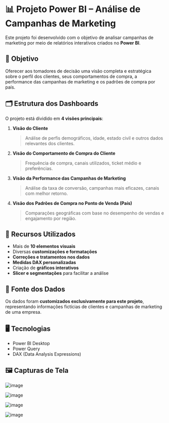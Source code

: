 # 📊 Projeto Power BI – Análise de Campanhas de Marketing

Este projeto foi desenvolvido com o objetivo de analisar campanhas de marketing por meio de relatórios interativos criados no **Power BI**.

## 🧠 Objetivo
Oferecer aos tomadores de decisão uma visão completa e estratégica sobre o perfil dos clientes, seus comportamentos de compra, a performance das campanhas de marketing e os padrões de compra por país.

## 🗂️ Estrutura dos Dashboards

O projeto está dividido em **4 visões principais**:

1. **Visão do Cliente**  
   > Análise de perfis demográficos, idade, estado civil e outros dados relevantes dos clientes.

2. **Visão do Comportamento de Compra do Cliente**  
   > Frequência de compra, canais utilizados, ticket médio e preferências.

3. **Visão da Performance das Campanhas de Marketing**  
   > Análise da taxa de conversão, campanhas mais eficazes, canais com melhor retorno.

4. **Visão dos Padrões de Compra no Ponto de Venda (País)**  
   > Comparações geográficas com base no desempenho de vendas e engajamento por região.

## 📌 Recursos Utilizados

- Mais de **10 elementos visuais**
- Diversas **customizações e formatações**
- **Correções e tratamentos nos dados**
- **Medidas DAX personalizadas**
- Criação de **gráficos interativos**
- **Slicer e segmentações** para facilitar a análise

## 🧾 Fonte dos Dados
Os dados foram **customizados exclusivamente para este projeto**, representando informações fictícias de clientes e campanhas de marketing de uma empresa.

## 🖥️ Tecnologias
- Power BI Desktop
- Power Query
- DAX (Data Analysis Expressions)

## 🖼️ Capturas de Tela
![image](https://github.com/user-attachments/assets/e72b8f21-cad5-4b4f-a5c1-0224b4b4ab6f)

![image](https://github.com/user-attachments/assets/63bda6ed-e5f0-4887-8f87-e68715149049)

![image](https://github.com/user-attachments/assets/7ff4865c-ee55-4248-9490-a9faed290144)

![image](https://github.com/user-attachments/assets/fcb15981-a8e9-44b9-bc12-8ef96eb25ad8)




